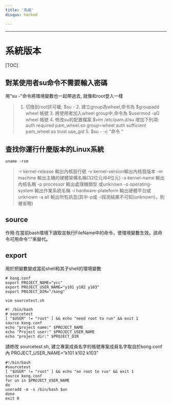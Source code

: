 ```yaml
---
title: '系統'
disqus: hackmd

---
```


---

系統版本
===

[TOC]


對某使用者su命令不需要輸入密碼
---

用"su -"命令將環境變數也一起帶過去,
就像和root登入一樣

> 1. 切換到root許可權;
    $su -
    2. 建立group為wheel,命令為
    $groupadd wheel 帳號
    3. 將使用者加入wheel group中,命令為
    $usermod -aG wheel 帳號
    4. 修改su的配置檔案
    $vim /etc/pam.d/su
    增加下列項:
    auth       required   pam_wheel.so                 group=wheel
    auth       sufficient pam_wheel.so trust            use_gid
    5. $su - -c  “命令    “


查找你運行什麼版本的Linux系統
---
```gherkin=
uname -rsm
```
>-r kernel-release   輸出內核發行號
-v kernel-version輸出內核發版本
-m machine 輸出主機的硬體架構名稱(32位元/64位元)
-s  kernel-name  輸出 內核名稱
-p  processor 輸出處理機類型 或unknown
-o  operating-system 輸出作業系統名稱
-i  hardware-plateform 輸出硬體平台或unknown
-a all 輸出所有訊息(其中-p或 -i探測結果不可知(unknown)，則被省略)

source
---
作用:在當前bash環境下讀取並執行FileName中的命令，使環境變數生效。該命令可用命令“.”來替代。

export
---
用於把變數變成當前shell和其子shell的環境變數


```gherkin=
# kong.conf
export PROJECT_NAME="ycc"
export PROJECT_USER_NAME="y101 y102 y103"
export PROJECT_DIR="/kong"
```

```gherkin=
vim sourcetest.sh
```
```gherkin=
#! /bin/bash
# sourcetest
[ "$USER" != "root" ] && echo "need root to run" && exit 1
source kong.conf
echo "project name:" $PROJECT_NAME
echo "Project user:" $PROJECT_USER_NAME
echo "project dir:" $PROJECT_DIR
```

請修改 sourcetest.sh, 建立專案成員名字的帳號專案成員名字取自於kong.conf 內
PROJECT_USER_NAME=“k101  k102 k103"

```gherkin=
#!/bin/bash
#sourcetest
[ "$USER" != "root" ] && echo "no root to run" && exit 1
source kong.conf
for un in $PROJECT_USER_NAME
do
useradd -m -s /bin/bash $un
done
exit 0
```


